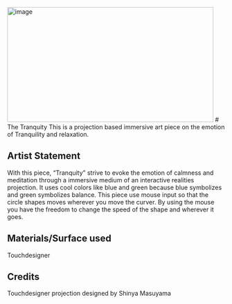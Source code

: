 <img width="476" height="266" alt="image" src="https://github.com/user-attachments/assets/e0f61c6d-4ee2-44b6-aaeb-347f46e25ca3" />
# The Tranquity 
This is a projection based immersive art piece on the emotion of Tranquility and relaxation. 

## Artist Statement 
With this piece, “Tranquity” strive to evoke the emotion of calmness and meditation through a immersive medium of an interactive realities projection. It uses cool colors like blue and green because blue symbolizes and green symbolizes balance. This piece use mouse input so that the circle shapes moves wherever you move the curver. By using the mouse you have the freedom to change the speed of the shape and wherever it goes. 

## Materials/Surface used 
Touchdesigner

## Credits
Touchdesigner projection designed by Shinya Masuyama

